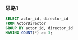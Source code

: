 ### 思路1

```sql
SELECT actor_id, director_id
FROM ActorDirector
GROUP BY actor_id, director_id
HAVING COUNT(*) >= 3;
```

